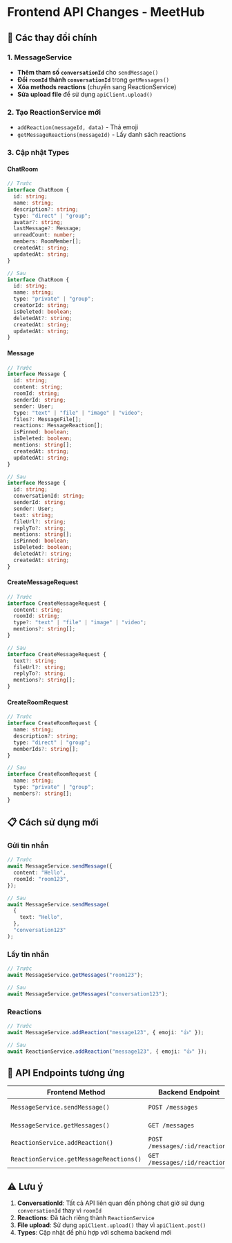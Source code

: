 # Frontend API Changes - MeetHub

## 🔄 Các thay đổi chính

### 1. MessageService

- **Thêm tham số `conversationId`** cho `sendMessage()`
- **Đổi `roomId` thành `conversationId`** trong `getMessages()`
- **Xóa methods reactions** (chuyển sang ReactionService)
- **Sửa upload file** để sử dụng `apiClient.upload()`

### 2. Tạo ReactionService mới

- `addReaction(messageId, data)` - Thả emoji
- `getMessageReactions(messageId)` - Lấy danh sách reactions

### 3. Cập nhật Types

#### ChatRoom

```typescript
// Trước
interface ChatRoom {
  id: string;
  name: string;
  description?: string;
  type: "direct" | "group";
  avatar?: string;
  lastMessage?: Message;
  unreadCount: number;
  members: RoomMember[];
  createdAt: string;
  updatedAt: string;
}

// Sau
interface ChatRoom {
  id: string;
  name: string;
  type: "private" | "group";
  creatorId: string;
  isDeleted: boolean;
  deletedAt?: string;
  createdAt: string;
  updatedAt: string;
}
```

#### Message

```typescript
// Trước
interface Message {
  id: string;
  content: string;
  roomId: string;
  senderId: string;
  sender: User;
  type: "text" | "file" | "image" | "video";
  files?: MessageFile[];
  reactions: MessageReaction[];
  isPinned: boolean;
  isDeleted: boolean;
  mentions: string[];
  createdAt: string;
  updatedAt: string;
}

// Sau
interface Message {
  id: string;
  conversationId: string;
  senderId: string;
  sender: User;
  text: string;
  fileUrl?: string;
  replyTo?: string;
  mentions: string[];
  isPinned: boolean;
  isDeleted: boolean;
  deletedAt?: string;
  createdAt: string;
}
```

#### CreateMessageRequest

```typescript
// Trước
interface CreateMessageRequest {
  content: string;
  roomId: string;
  type?: "text" | "file" | "image" | "video";
  mentions?: string[];
}

// Sau
interface CreateMessageRequest {
  text?: string;
  fileUrl?: string;
  replyTo?: string;
  mentions?: string[];
}
```

#### CreateRoomRequest

```typescript
// Trước
interface CreateRoomRequest {
  name: string;
  description?: string;
  type: "direct" | "group";
  memberIds?: string[];
}

// Sau
interface CreateRoomRequest {
  name: string;
  type: "private" | "group";
  members?: string[];
}
```

## 📋 Cách sử dụng mới

### Gửi tin nhắn

```typescript
// Trước
await MessageService.sendMessage({
  content: "Hello",
  roomId: "room123",
});

// Sau
await MessageService.sendMessage(
  {
    text: "Hello",
  },
  "conversation123"
);
```

### Lấy tin nhắn

```typescript
// Trước
await MessageService.getMessages("room123");

// Sau
await MessageService.getMessages("conversation123");
```

### Reactions

```typescript
// Trước
await MessageService.addReaction("message123", { emoji: "👍" });

// Sau
await ReactionService.addReaction("message123", { emoji: "👍" });
```

## 🔗 API Endpoints tương ứng

| Frontend Method                         | Backend Endpoint               | Thay đổi                    |
| --------------------------------------- | ------------------------------ | --------------------------- |
| `MessageService.sendMessage()`          | `POST /messages`               | Thêm `conversationId`       |
| `MessageService.getMessages()`          | `GET /messages`                | `roomId` → `conversationId` |
| `ReactionService.addReaction()`         | `POST /messages/:id/reactions` | Mới                         |
| `ReactionService.getMessageReactions()` | `GET /messages/:id/reactions`  | Mới                         |

## ⚠️ Lưu ý

1. **ConversationId**: Tất cả API liên quan đến phòng chat giờ sử dụng `conversationId` thay vì `roomId`
2. **Reactions**: Đã tách riêng thành `ReactionService`
3. **File upload**: Sử dụng `apiClient.upload()` thay vì `apiClient.post()`
4. **Types**: Cập nhật để phù hợp với schema backend mới
